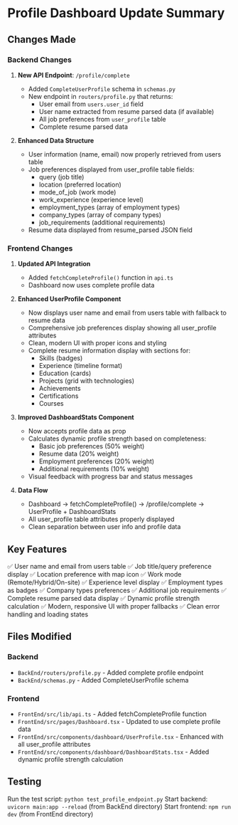 # Profile Dashboard Update Summary

## Changes Made

### Backend Changes

1. **New API Endpoint**: `/profile/complete`
   - Added `CompleteUserProfile` schema in `schemas.py`
   - New endpoint in `routers/profile.py` that returns:
     - User email from `users.user_id` field
     - User name extracted from resume parsed data (if available)
     - All job preferences from `user_profile` table
     - Complete resume parsed data

2. **Enhanced Data Structure**
   - User information (name, email) now properly retrieved from users table
   - Job preferences displayed from user_profile table fields:
     - query (job title)
     - location (preferred location)
     - mode_of_job (work mode)
     - work_experience (experience level)
     - employment_types (array of employment types)
     - company_types (array of company types)
     - job_requirements (additional requirements)
   - Resume data displayed from resume_parsed JSON field

### Frontend Changes

1. **Updated API Integration**
   - Added `fetchCompleteProfile()` function in `api.ts`
   - Dashboard now uses complete profile data

2. **Enhanced UserProfile Component**
   - Now displays user name and email from users table with fallback to resume data
   - Comprehensive job preferences display showing all user_profile attributes
   - Clean, modern UI with proper icons and styling
   - Complete resume information display with sections for:
     - Skills (badges)
     - Experience (timeline format)
     - Education (cards)
     - Projects (grid with technologies)
     - Achievements
     - Certifications
     - Courses

3. **Improved DashboardStats Component**
   - Now accepts profile data as prop
   - Calculates dynamic profile strength based on completeness:
     - Basic job preferences (50% weight)
     - Resume data (20% weight)
     - Employment preferences (20% weight)
     - Additional requirements (10% weight)
   - Visual feedback with progress bar and status messages

4. **Data Flow**
   - Dashboard → fetchCompleteProfile() → /profile/complete → UserProfile + DashboardStats
   - All user_profile table attributes properly displayed
   - Clean separation between user info and profile data

## Key Features

✅ User name and email from users table
✅ Job title/query preference display
✅ Location preference with map icon
✅ Work mode (Remote/Hybrid/On-site) 
✅ Experience level display
✅ Employment types as badges
✅ Company types preferences
✅ Additional job requirements
✅ Complete resume parsed data display
✅ Dynamic profile strength calculation
✅ Modern, responsive UI with proper fallbacks
✅ Clean error handling and loading states

## Files Modified

### Backend
- `BackEnd/routers/profile.py` - Added complete profile endpoint
- `BackEnd/schemas.py` - Added CompleteUserProfile schema

### Frontend
- `FrontEnd/src/lib/api.ts` - Added fetchCompleteProfile function
- `FrontEnd/src/pages/Dashboard.tsx` - Updated to use complete profile data
- `FrontEnd/src/components/dashboard/UserProfile.tsx` - Enhanced with all user_profile attributes
- `FrontEnd/src/components/dashboard/DashboardStats.tsx` - Added dynamic profile strength calculation

## Testing

Run the test script: `python test_profile_endpoint.py`
Start backend: `uvicorn main:app --reload` (from BackEnd directory)
Start frontend: `npm run dev` (from FrontEnd directory)

